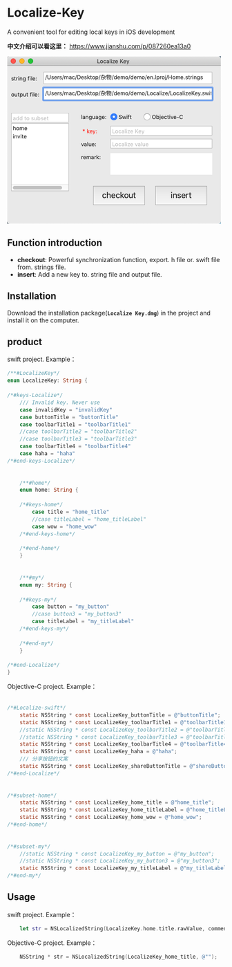 # Localize-Key
A convenient tool for editing local keys in iOS development

**中文介绍可以看这里：**
https://www.jianshu.com/p/087260ea13a0

![img](https://github.com/CoconutGZ/Localize-Key/blob/master/20181224-164023.png)



Function introduction
-------------------
- **checkout**: Powerful synchronization function, export. h file or. swift file from. strings file.
- **insert**: Add a new key to. string file and output file.

Installation
--------------------
Download the installation package(**`Localize Key.dmg`**) in the project and install it on the computer.

product
----------------------
swift project. Example：
``` swift
/**#LocalizeKey*/
enum LocalizeKey: String {

/*#keys-Localize*/
	/// Invalid key. Never use
	case invalidKey = "invalidKey"
	case buttonTitle = "buttonTitle"
	case toolbarTitle1 = "toolbarTitle1"
	//case toolbarTitle2 = "toolbarTitle2"
	//case toolbarTitle3 = "toolbarTitle3"
	case toolbarTitle4 = "toolbarTitle4"
	case haha = "haha"
/*#end-keys-Localize*/


	/**#home*/
	enum home: String {

	/*#keys-home*/
		case title = "home_title"
		//case titleLabel = "home_titleLabel"
		case wow = "home_wow"
	/*#end-keys-home*/

	/*#end-home*/
	}


	/**#my*/
	enum my: String {

	/*#keys-my*/
		case button = "my_button"
		//case button3 = "my_button3"
		case titleLabel = "my_titleLabel"
	/*#end-keys-my*/

	/*#end-my*/
	}

/*#end-Localize*/
}

```

Objective-C project. Example：
``` Objective-C

/*#Localize-swift*/
	static NSString * const LocalizeKey_buttonTitle = @"buttonTitle";
	static NSString * const LocalizeKey_toolbarTitle1 = @"toolbarTitle1";
	//static NSString * const LocalizeKey_toolbarTitle2 = @"toolbarTitle2";
	//static NSString * const LocalizeKey_toolbarTitle3 = @"toolbarTitle3";
	static NSString * const LocalizeKey_toolbarTitle4 = @"toolbarTitle4";
	static NSString * const LocalizeKey_haha = @"haha";
	/// 分享按钮的文案
	static NSString * const LocalizeKey_shareButtonTitle = @"shareButtonTitle";
/*#end-Localize*/


/*#subset-home*/
	static NSString * const LocalizeKey_home_title = @"home_title";
	static NSString * const LocalizeKey_home_titleLabel = @"home_titleLabel";
	static NSString * const LocalizeKey_home_wow = @"home_wow";
/*#end-home*/


/*#subset-my*/
	//static NSString * const LocalizeKey_my_button = @"my_button";
	//static NSString * const LocalizeKey_my_button3 = @"my_button3";
	static NSString * const LocalizeKey_my_titleLabel = @"my_titleLabel";
/*#end-my*/

```

Usage
------------------
swift project. Example：
``` swift
	let str = NSLocalizedString(LocalizeKey.home.title.rawValue, comment: "")
```

Objective-C project. Example：
``` Objective-C
	NSString * str = NSLocalizedString(LocalizeKey_home_title, @"");
```
